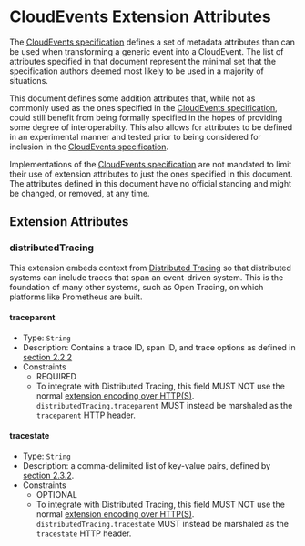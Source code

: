 # CloudEvents Extension Attributes

The [CloudEvents specification](spec.md) defines a set of metadata attributes
than can be used when transforming a generic event into a CloudEvent.
The list of attributes specified in that document represent the minimal set
that the specification authors deemed most likely to be used in a majority of
situations.

This document defines some addition attributes that, while not as commonly
used as the ones specified in the [CloudEvents specification](spec.md),
could still benefit from being formally specified in the hopes of providing
some degree of interoperabilty. This also allows for attributes to be
defined in an experimental manner and tested prior to being considered for
inclusion in the [CloudEvents specification](spec.md).

Implementations of the [CloudEvents specification](spec.md) are not mandated
to limit their use of extension attributes to just the ones specified in
this document. The attributes defined in this document have no official
standing and might be changed, or removed, at any time.

## Extension Attributes

### distributedTracing

This extension embeds context from 
[Distributed Tracing](https://w3c.github.io/distributed-tracing/report-trace-context.html)
so that distributed systems can include traces that span an event-driven system.
This is the foundation of many other systems, such as Open Tracing, on which
platforms like Prometheus are built.
 
#### traceparent
* Type: `String`
* Description: Contains a trace ID, span ID, and trace options as defined in
  [section 2.2.2](https://w3c.github.io/distributed-tracing/report-trace-context.html#field-value)
* Constraints
  * REQUIRED
  * To integrate with Distributed Tracing, this field MUST NOT use the normal
    [extension encoding over HTTP(S)](http-transport-binding.md).
    `distributedTracing.traceparent` MUST instead be marshaled as 
    the `traceparent` HTTP header.

#### tracestate
* Type: `String`
* Description: a comma-delimited list of key-value pairs, defined by
  [section 2.3.2](https://w3c.github.io/distributed-tracing/report-trace-context.html#header-value).
* Constraints
  * OPTIONAL
  * To integrate with Distributed Tracing, this field MUST NOT use the normal
    [extension encoding over HTTP(S)](http-transport-binding.md).
    `distributedTracing.tracestate` MUST instead be marshaled as the
    `tracestate` HTTP header.